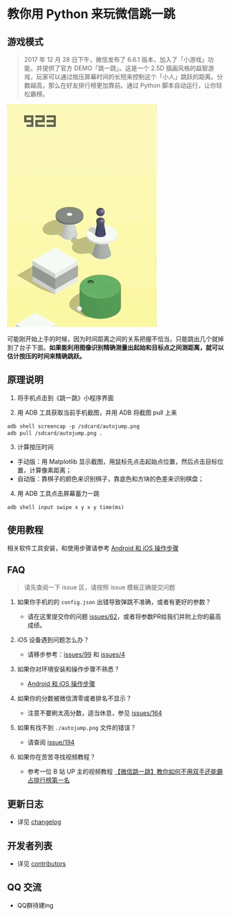 # 教你用 Python 来玩微信跳一跳
## 游戏模式

> 2017 年 12 月 28 日下午，微信发布了 6.6.1 版本，加入了「小游戏」功能，并提供了官方 DEMO「跳一跳」。这是一个 2.5D 插画风格的益智游戏，玩家可以通过按压屏幕时间的长短来控制这个「小人」跳跃的距离。分数越高，那么在好友排行榜更加靠前。通过 Python 脚本自动运行，让你轻松霸榜。

![](./resource/image/jump.gif)

可能刚开始上手的时候，因为时间距离之间的关系把握不恰当，只能跳出几个就掉到了台子下面。**如果能利用图像识别精确测量出起始和目标点之间测距离，就可以估计按压的时间来精确跳跃。**

## 原理说明

1. 将手机点击到《跳一跳》小程序界面

2. 用 ADB 工具获取当前手机截图，并用 ADB 将截图 pull 上来
```shell
adb shell screencap -p /sdcard/autojump.png
adb pull /sdcard/autojump.png .
```

3. 计算按压时间
  * 手动版：用 Matplotlib 显示截图，用鼠标先点击起始点位置，然后点击目标位置，计算像素距离；
  * 自动版：靠棋子的颜色来识别棋子，靠底色和方块的色差来识别棋盘；

4. 用 ADB 工具点击屏幕蓄力一跳
```shell
adb shell input swipe x y x y time(ms)
```

## 使用教程

相关软件工具安装，和使用步骤请参考 [Android 和 iOS 操作步骤](https://github.com/wangshub/wechat_jump_game/wiki/Android-%E5%92%8C-iOS-%E6%93%8D%E4%BD%9C%E6%AD%A5%E9%AA%A4)

## FAQ

> 请先查阅一下 issue 区，请按照 issue 模板正确提交问题

1. 如果你手机的的 `config.json` 出错导致弹跳不准确，或者有更好的参数？
    - 请在这里提交你的问题 [issues/62](https://github.com/wangshub/wechat_jump_game/issues/62)，或者将参数PR给我们并附上你的最高成绩。

2. iOS 设备遇到问题怎么办？
    - 请移步参考：[issues/99](https://github.com/wangshub/wechat_jump_game/issues/99) 和 [issues/4](https://github.com/wangshub/wechat_jump_game/issues/4)

3. 如果你对环境安装和操作步骤不熟悉？
    - [Android 和 iOS 操作步骤](https://github.com/wangshub/wechat_jump_game/wiki/Android-%E5%92%8C-iOS-%E6%93%8D%E4%BD%9C%E6%AD%A5%E9%AA%A4)

4. 如果你的分数被微信清零或者排名不显示？
    - 注意不要刷太高分数，适当休息，参见 [issues/164](https://github.com/wangshub/wechat_jump_game/issues/164)

5. 如果有找不到 `./autojump.png` 文件的错误？
    - 请查阅 [issue/194](https://github.com/wangshub/wechat_jump_game/issues/194)

6. 如果你在苦苦寻找视频教程？
    - 参考一位 B 站 UP 主的视频教程 [【微信跳一跳】教你如何不用双手还能霸占排行榜第一名](https://www.bilibili.com/video/av17796840/?redirectFrom=h5)

## 更新日志

- 详见 [changelog](https://github.com/wangshub/wechat_jump_game/blob/master/changelog.md)

## 开发者列表

- 详见 [contributors](https://github.com/wangshub/wechat_jump_game/graphs/contributors)

## QQ 交流

- QQ群待建ing

